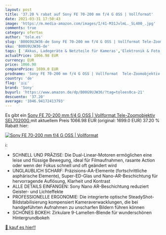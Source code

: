 ```yaml
---
layout: post
title: '37.20 % rabat auf Sony FE 70-200 mm f/4 G OSS | Vollformat'
date: 2021-03-31 17:50:43
image: 'https://m.media-amazon.com/images/I/41-M31JvlmL._SL400_.jpg'
comments: true
category: ofertas
author: 'tole.es'
slug: 'B00G9UJW36-de Sony FE 70-200 mm f/4 G OSS | Vollformat Tele-Zoomobjektiv...'
sku: 'B00G9UJW36-de'
tags: [ 'Akkus, Ladegeräte & Netzteile für Kameras','Elektronik & Foto','Ersatzakkus für Kamera & Camcorder','Kamera & Foto','Kamera- & Fotozubehör','Kamera-Akkus','Kamera-Objektive','Objektive','Objektive für Spiegelreflexkameras','sony', ]
actualPrice: 1066.98 EUR
currency: EUR
price: 1066.98
comparePrice: 1699.0 EUR
prodname: 'Sony FE 70-200 mm f/4 G OSS | Vollformat  Tele-Zoomobjektiv  SEL70200G '
country: 'de'
flag: '🇩🇪'
brand: 'Sony'
buyurl: 'https://www.amazon.de/dp/B00G9UJW36/?tag=tolees0ca-21'
descuento: '37.20'
average: '1046.94172413793'
---
```


Es gibt ein [Sony FE 70-200 mm f/4 G OSS | Vollformat  Tele-Zoomobjektiv  SEL70200G ](https://www.amazon.de/dp/B00G9UJW36/?tag=tolees0ca-21) mit aktuellem Preis 1066.98 EUR (original: 1699.0 EUR) 37.20 % Rabatt hier:

[![Sony FE 70-200 mm f/4 G OSS | Vollformat](https://m.media-amazon.com/images/I/41-M31JvlmL._SL400_.jpg)](https://www.amazon.de/dp/B00G9UJW36/?tag=tolees0ca-21)

ℹ️:

- SCHNELL UND PRÄZISE: Die Dual-Linear-Motoren ermöglichen eine leise und flüssige Bewegung, ideal für Filmaufnahmen, rasante Action oder wenn der Fokus schnell und oft geändert wird
- UNGLAUBLICH SCHARF: Präzisions-AA-Elemente (fortschrittliche asphärische Elemente), Super-ED-Glas und Nano-AR-Beschichtung für hervorragende Auflösung, Klarheit und Kontrast
- ALLE DETAILS EINFANGEN: Sony Nano AR-Beschichtung reduziert Geister- und Lichteffekte
- PROFESSIONELLE ERGONOMIE: Die integrierte optische SteadyShot-Bildstabilisierung kompensiert Kameraverwacklungen, die bei handgeführten Aufnahmen zu unscharfen Bildern führen können
- SCHÖNES BOKEH: Zirkulare 9-Lamellen-Blende für wunderschönen Hintergrundbokeh

[🛒 kauf es hier!!](https://www.amazon.de/dp/B00G9UJW36/?tag=tolees0ca-21)
